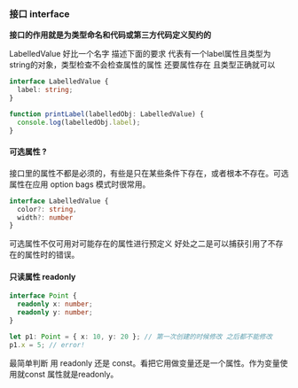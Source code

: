 ### 接口 interface



**接口的作用就是为类型命名和代码或第三方代码定义契约的**



LabelledValue 好比一个名字 描述下面的要求 代表有一个label属性且类型为string的对象，类型检查不会检查属性的属性 还要属性存在 且类型正确就可以



```typescript
interface LabelledValue {
  label: string;
}

function printLabel(labelledObj: LabelledValue) {
  console.log(labelledObj.label);
}
```



#### 可选属性 ?

接口里的属性不都是必须的，有些是只在某些条件下存在，或者根本不存在。可选属性在应用 option bags 模式时很常用。 

```typescript
interface LabelledValue {
  color?: string,
  width?: number
}
```

可选属性不仅可用对可能存在的属性进行预定义 好处之二是可以捕获引用了不存在的属性时的错误。





#### 只读属性 readonly

```typescript
interface Point {
  readonly x: number;
  readonly y: number;
}

let p1: Point = { x: 10, y: 20 }; // 第一次创建的时候修改 之后都不能修改
p1.x = 5; // error!
```



最简单判断 用 readonly 还是 const。看把它用做变量还是一个属性。作为变量使用就const  属性就是readonly。
















